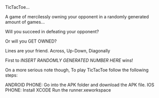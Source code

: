TicTacToe...

A game of mercilessly owning your opponent in a randomly generated amount of games...

Will you succeed in defeating your opponent?

Or will you GET OWNED?

Lines are your friend.
Across, Up-Down, Diagonally

First to *INSERT RANDOMLY GENERATED NUMBER HERE* wins!

On a more serious note though,
To play TicTacToe follow the following steps:

ANDROID PHONE:
Go into the APK folder and download the APK file.
IOS PHONE:
Install XCODE
Run the runner.xeworkspace
